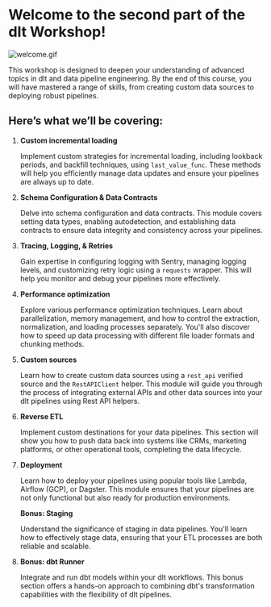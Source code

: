 # Welcome to the second part of the dlt Workshop!

![welcome.gif](comedian-welcome.gif)

This workshop is designed to deepen your understanding of advanced topics in dlt and data pipeline engineering. By the end of this course, you will have mastered a range of skills, from creating custom data sources to deploying robust pipelines.

## **Here’s what we’ll be covering:**

1. **Custom incremental loading**
    
    Implement custom strategies for incremental loading, including lookback periods, and backfill techniques, using `last_value_func`. These methods will help you efficiently manage data updates and ensure your pipelines are always up to date.
    
2. **Schema Configuration & Data Contracts**
    
    Delve into schema configuration and data contracts. This module covers setting data types, enabling autodetection, and establishing data contracts to ensure data integrity and consistency across your pipelines.
    
3. **Tracing, Logging, & Retries**
    
    Gain expertise in configuring logging with Sentry, managing logging levels, and customizing retry logic using a `requests` wrapper. This will help you monitor and debug your pipelines more effectively.
    
4. **Performance optimization**
    
    Explore various performance optimization techniques. Learn about parallelization, memory management, and how to control the extraction, normalization, and loading processes separately. You'll also discover how to speed up data processing with different file loader formats and chunking methods.
    
5. **Custom sources**
    
    Learn how to create custom data sources using a `rest_api` verified source and the `RestAPIClient` helper. This module will guide you through the process of integrating external APIs and other data sources into your dlt pipelines using Rest API helpers.
    
6. **Reverse ETL**
    
    Implement custom destinations for your data pipelines. This section will show you how to push data back into systems like CRMs, marketing platforms, or other operational tools, completing the data lifecycle.
    
7. **Deployment**
    
    Learn how to deploy your pipelines using popular tools like Lambda, Airflow (GCP), or Dagster. This module ensures that your pipelines are not only functional but also ready for production environments.
    
    **Bonus: Staging**
    
    Understand the significance of staging in data pipelines. You'll learn how to effectively stage data, ensuring that your ETL processes are both reliable and scalable.
    
8. **Bonus: dbt Runner**
    
    Integrate and run dbt models within your dlt workflows. This bonus section offers a hands-on approach to combining dbt's transformation capabilities with the flexibility of dlt pipelines.

